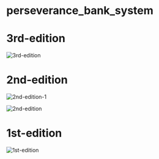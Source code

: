 # perseverance_bank_system


# 3rd-edition
![3rd-edition](https://github.com/Space48121111/perseverance_bank_system/blob/master/screenshots/Screen%20Shot%202022-09-07%20at%2021.46.2.png)

# 2nd-edition

![2nd-edition-1](https://github.com/Space48121111/perseverance_bank_system/blob/master/screenshots/Screen%20Shot%202022-09-07%20at%2016.14.19.png)


![2nd-edition](https://github.com/Space48121111/perseverance_bank_system/blob/master/screenshots/Screen%20Shot%202022-09-07%20at%2016.14.57.png)

# 1st-edition

![1st-edition](https://github.com/Space48121111/perseverance_bank_system/blob/master/screenshots/Screen%20Shot%202022-09-02%20at%2010.01.52.png)
